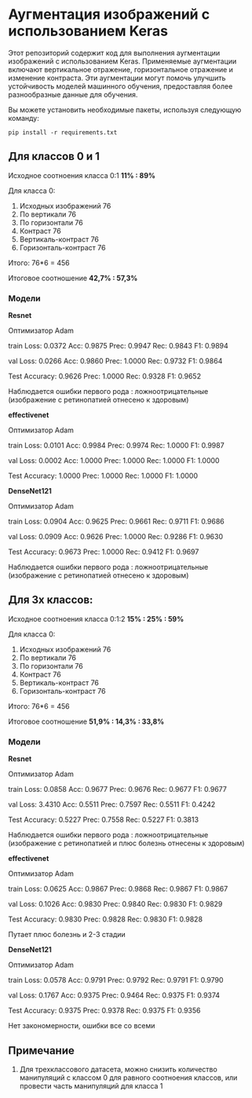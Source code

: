 # Аугментация изображений с использованием Keras

Этот репозиторий содержит код для выполнения аугментации изображений с использованием Keras. Применяемые аугментации включают вертикальное отражение, горизонтальное отражение и изменение контраста. Эти аугментации могут помочь улучшить устойчивость моделей машинного обучения, предоставляя более разнообразные данные для обучения.

Вы можете установить необходимые пакеты, используя следующую команду:

`pip install -r requirements.txt`

## Для классов 0 и 1

Исходное соотноения класса 0:1 **11% : 89%**

Для класса 0:
1. Исходных изображений 76
2. По вертикали 76
3. По горизонтали 76
4. Контраст 76
5. Вертикаль-контраст 76
6. Горизонталь-контраст 76

Итого: 76*6 = 456

Итоговое соотношение **42,7% : 57,3%**

### Модели

**Resnet**

Оптимизатор Adam 

train Loss: 0.0372 Acc: 0.9875 Prec: 0.9947 Rec: 0.9843 F1: 0.9894

val Loss: 0.0266 Acc: 0.9860 Prec: 1.0000 Rec: 0.9732 F1: 0.9864

Test Accuracy: 0.9626 Prec: 1.0000 Rec: 0.9328 F1: 0.9652

Наблюдается ошибки первого рода : ложноотрицательные (изображение с ретинопатией отнесено к здоровым)


**effectivenet**

Оптимизатор Adam 

train Loss: 0.0101 Acc: 0.9984 Prec: 0.9974 Rec: 1.0000 F1: 0.9987

val Loss: 0.0002 Acc: 1.0000 Prec: 1.0000 Rec: 1.0000 F1: 1.0000

Test Accuracy: 1.0000 Prec: 1.0000 Rec: 1.0000 F1: 1.0000

**DenseNet121**

Оптимизатор Adam 

train Loss: 0.0904 Acc: 0.9625 Prec: 0.9661 Rec: 0.9711 F1: 0.9686

val Loss: 0.0909 Acc: 0.9626 Prec: 1.0000 Rec: 0.9286 F1: 0.9630

Test Accuracy: 0.9673 Prec: 1.0000 Rec: 0.9412 F1: 0.9697

Наблюдается ошибки первого рода : ложноотрицательные (изображение с ретинопатией отнесено к здоровым)

## Для 3х классов: 

Исходное соотноения класса 0:1:2 **15% : 25% : 59%**

Для класса 0:
1. Исходных изображений 76
2. По вертикали 76
3. По горизонтали 76
4. Контраст 76
5. Вертикаль-контраст 76
6. Горизонталь-контраст 76

Итого: 76*6 = 456

Итоговое соотношение **51,9% : 14,3% : 33,8%**

### Модели

**Resnet**

Оптимизатор Adam 

train Loss: 0.0858 Acc: 0.9677 Prec: 0.9676 Rec: 0.9677 F1: 0.9677

val Loss: 3.4310 Acc: 0.5511 Prec: 0.7597 Rec: 0.5511 F1: 0.4242

Test Accuracy: 0.5227 Prec: 0.7558 Rec: 0.5227 F1: 0.3813

Наблюдается ошибки первого рода : ложноотрицательные (изображение с ретинопатией и плюс болезнь отнесены к здоровым)


**effectivenet**

Оптимизатор Adam 

train Loss: 0.0625 Acc: 0.9867 Prec: 0.9868 Rec: 0.9867 F1: 0.9867

val Loss: 0.1026 Acc: 0.9830 Prec: 0.9840 Rec: 0.9830 F1: 0.9829

Test Accuracy: 0.9830 Prec: 0.9828 Rec: 0.9830 F1: 0.9828

Путает плюс болезнь и 2-3 стадии

**DenseNet121**

Оптимизатор Adam 

train Loss: 0.0578 Acc: 0.9791 Prec: 0.9792 Rec: 0.9791 F1: 0.9790

val Loss: 0.1767 Acc: 0.9375 Prec: 0.9464 Rec: 0.9375 F1: 0.9374

Test Accuracy: 0.9375 Prec: 0.9378 Rec: 0.9375 F1: 0.9356

Нет закономерности, ошибки все со всеми


## Примечание

1. Для трехклассового датасета, можно снизить количество манипуляций с классом 0 для равного соотноения классов, или провести часть манипуляций для класса 1